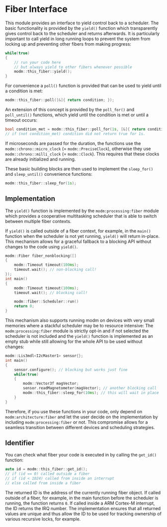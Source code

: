 # Fiber Interface

This module provides an interface to yield control back to a scheduler. The
basic functionality is provided by the `yield()` function which transparently
gives control back to the scheduler and returns afterwards. It is particularly
important to call yield in long running loops to prevent the system from locking
up and preventing other fibers from making progress:

```cpp
while(true)
{
    // run your code here
    // but always yield to other fibers whenever possible
    modm::this_fiber::yield();
}
```

For convenience a `poll()` function is provided that can be used to yield until
a condition is met:

```cpp
modm::this_fiber::poll([&]{ return condition; });
```

An extension of this concept is provided by the `poll_for()` and `poll_until()`
functions, which yield until the condition is met or until a timeout occurs:

```cpp
bool condition_met = modm::this_fiber::poll_for(1s, [&]{ return condition; });
// if (not condition_met) condition did not return true for 1s.
```

If microseconds are passed for the duration, the functions use the
`modm::chrono::micro_clock` (= `modm::PreciseClock`), otherwise they use
`modm::chrono::milli_clock` (= `modm::Clock`). This requires that these clocks
are already initialized and running.

These basic building blocks are then used to implement the `sleep_for()` and
`sleep_until()` convenience functions:

```cpp
modm::this_fiber::sleep_for(1s);
```


## Implementation

The `yield()` function is implemented by the `modm:processing:fiber` module
which provides a cooperative multitasking scheduler that is able to switch
between multiple fiber contexts.

If `yield()` is called outside of a fiber context, for example, in the `main()`
function when the scheduler is not yet running, `yield()` will return in-place.
This mechanism allows for a graceful fallback to a blocking API without changes
to the code using `yield()`.

```cpp
modm::Fiber fiber_nonblocking([]
{
    modm::Timeout timeout(100ms);
    timeout.wait(); // non-blocking call!
});
int main()
{
    modm::Timeout timeout(100ms);
    timeout.wait(); // blocking call!

    modm::fiber::Scheduler::run()
    return 0;
}
```

This mechanism also supports running modm on devices with very small memories
where a stackful scheduler may be to resource intensive:
The `modm:processing:fiber` module is strictly opt-in and if not selected the
scheduler is not included and the `yield()` function is implemented as an empty
stub while still allowing for the whole API to be used without changes:

```cpp
modm::Lis3mdl<I2cMaster1> sensor{};
int main()
{
    sensor.configure(); // blocking but works just fine
    while(true)
    {
        modm::Vector3f magVector;
        sensor.readMagnetometer(magVector); // another blocking call
        modm::this_fiber::sleep_for(10ms); // this will wait in place
    }
}
```

Therefore, if you use these functions in your code, only depend on
`modm:architecture:fiber` and let the user decide on the implementation by
including `modm:processing:fiber` or not. This compromise allows for a seamless
transition between different devices and scheduling strategies.


## Identifier

You can check what fiber your code is executed in by calling the `get_id()`
function:

```cpp
auto id = modm::this_fiber::get_id();
// if (id == 0) called outside a fiber
// if (id < 1024) called from inside an interrupt
// else called from inside a fiber
```

The returned ID is the address of the currently running fiber object. If called
outside of a fiber, for example, in the main function before the scheduler is
running, the function returns `0`. If called inside a ARM Cortex-M interrupt,
the ID returns the IRQ number. The implementation ensures that all returned
values are unique and thus allow the ID to be used for tracking ownership of
various recursive locks, for example.
